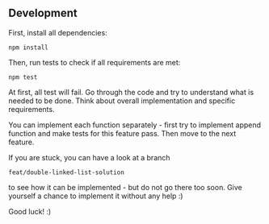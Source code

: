 ## Development

First, install all dependencies:
```
npm install
```

Then, run tests to check if all requirements are met:
```
npm test
```

At first, all test will fail.
Go through the code and try to understand what is needed to be done.
Think about overall implementation and specific requirements.

You can implement each function separately - first try to implement append
function and make tests for this feature pass. Then move to the next feature.

If you are stuck, you can have a look at a branch
```
feat/double-linked-list-solution
```
to see how it can be implemented - but do not go there too soon. Give yourself
a chance to implement it without any help :)

Good luck! :)
